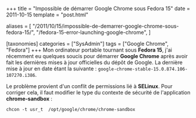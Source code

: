 +++
title = "Impossible de démarrer Google Chrome sous Fedora 15"
date = 2011-10-15
template = "post.html"

aliases = [
  "/2011/10/15/impossible-de-demarrer-google-chrome-sous-fedora-15/",
  "/fedora-15-error-launching-google-chrome",
]

[taxonomies]
categories = ["SysAdmin"]
tags = ["Google Chrome", "Fedora"]
+++
Mon ordinateur portable tournant sous **Fedora 15**, j'ai récemment eu quelques
soucis pour démarrer **Google Chrome** après avoir fait les dernières mises à
jour officielles du dépôt de Google. La dernière mise à jour en date étant la
suivante : `google-chrome-stable-15.0.874.106-107270.i386`.

Le problème provient d'un conflit de permissions lié à **SELinux**. Pour
corriger cela, il faut modifier le type du contexte de sécurité de l'application
**chrome-sandbox** :

```
chcon -t usr_t  /opt/google/chrome/chrome-sandbox
```
